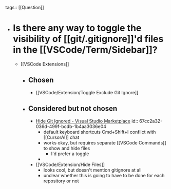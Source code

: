 tags:: [[Question]]

- # Is there any way to toggle the visibility of [[git/.gitignore]]'d files in the [[VSCode/Term/Sidebar]]?
	- [[VSCode Extensions]]
		- ## Chosen
			- [[VSCode/Extension/Toggle Exclude Git Ignore]]
		- ## Considered but not chosen
			- [Hide Git Ignored - Visual Studio Marketplace](https://marketplace.visualstudio.com/items?itemName=chrisbibby.hide-git-ignored)
			  id:: 67cc2a32-036d-499f-bcdb-1b4aa3036e04
				- default keyboard shortcuts Cmd+Shift+I conflict with [[CursorAI]] chat
				- works okay, but requires separate [[VSCode Commands]] to show and hide files
					- I'd prefer a toggle
				-
			- [[VSCode/Extension/Hide Files]]
				- looks cool, but doesn't mention gitignore at all
				- unclear whether this is going to have to be done for each repository or not